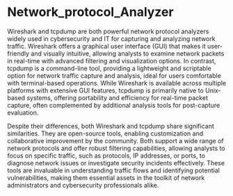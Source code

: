 # Network_protocol_Analyzer

Wireshark and tcpdump are both powerful network protocol analyzers widely used in cybersecurity and IT for capturing and analyzing network traffic. Wireshark offers a graphical user interface (GUI) that makes it user-friendly and visually intuitive, allowing analysts to examine network packets in real-time with advanced filtering and visualization options. In contrast, tcpdump is a command-line tool, providing a lightweight and scriptable option for network traffic capture and analysis, ideal for users comfortable with terminal-based operations. While Wireshark is available across multiple platforms with extensive GUI features, tcpdump is primarily native to Unix-based systems, offering portability and efficiency for real-time packet capture, often complemented by additional analysis tools for post-capture evaluation.

Despite their differences, both Wireshark and tcpdump share significant similarities. They are open-source tools, enabling customization and collaborative improvement by the community. Both support a wide range of network protocols and offer robust filtering capabilities, allowing analysts to focus on specific traffic, such as protocols, IP addresses, or ports, to diagnose network issues or investigate security incidents effectively. These tools are invaluable in understanding traffic flows and identifying potential vulnerabilities, making them essential assets in the toolkit of network administrators and cybersecurity professionals alike.
